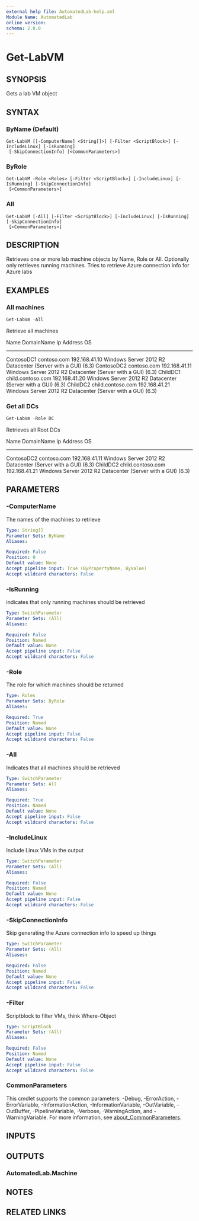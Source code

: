 ```yaml
---
external help file: AutomatedLab-help.xml
Module Name: AutomatedLab
online version:
schema: 2.0.0
---
```


# Get-LabVM

## SYNOPSIS
Gets a lab VM object

## SYNTAX

### ByName (Default)
```
Get-LabVM [[-ComputerName] <String[]>] [-Filter <ScriptBlock>] [-IncludeLinux] [-IsRunning]
 [-SkipConnectionInfo] [<CommonParameters>]
```

### ByRole
```
Get-LabVM -Role <Roles> [-Filter <ScriptBlock>] [-IncludeLinux] [-IsRunning] [-SkipConnectionInfo]
 [<CommonParameters>]
```

### All
```
Get-LabVM [-All] [-Filter <ScriptBlock>] [-IncludeLinux] [-IsRunning] [-SkipConnectionInfo]
 [<CommonParameters>]
```

## DESCRIPTION
Retrieves one or more lab machine objects by Name, Role or All.
Optionally only retrieves running machines.
Tries to retrieve Azure connection info for Azure labs

## EXAMPLES

### All machines
```powershell
Get-LabVm -All
```

Retrieve all machines

Name       DomainName        Ip Address    OS
----       ----------        ----------    --
ContosoDC1 contoso.com       192.168.41.10 Windows Server 2012 R2 Datacenter (Server with a GUI) (6.3)
ContosoDC2 contoso.com       192.168.41.11 Windows Server 2012 R2 Datacenter (Server with a GUI) (6.3)
ChildDC1   child.contoso.com 192.168.41.20 Windows Server 2012 R2 Datacenter (Server with a GUI) (6.3)
ChildDC2   child.contoso.com 192.168.41.21 Windows Server 2012 R2 Datacenter (Server with a GUI) (6.3)

### Get all DCs
```powershell
Get-LabVm -Role DC
```

Retrieves all Root DCs

Name       DomainName        Ip Address    OS
----       ----------        ----------    --
ContosoDC2 contoso.com       192.168.41.11 Windows Server 2012 R2 Datacenter (Server with a GUI) (6.3)
ChildDC2   child.contoso.com 192.168.41.21 Windows Server 2012 R2 Datacenter (Server with a GUI) (6.3)

## PARAMETERS

### -ComputerName
The names of the machines to retrieve

```yaml
Type: String[]
Parameter Sets: ByName
Aliases:

Required: False
Position: 0
Default value: None
Accept pipeline input: True (ByPropertyName, ByValue)
Accept wildcard characters: False
```

### -IsRunning
indicates that only running machines should be retrieved

```yaml
Type: SwitchParameter
Parameter Sets: (All)
Aliases:

Required: False
Position: Named
Default value: None
Accept pipeline input: False
Accept wildcard characters: False
```

### -Role
The role for which machines should be returned

```yaml
Type: Roles
Parameter Sets: ByRole
Aliases:

Required: True
Position: Named
Default value: None
Accept pipeline input: False
Accept wildcard characters: False
```

### -All
Indicates that all machines should be retrieved

```yaml
Type: SwitchParameter
Parameter Sets: All
Aliases:

Required: True
Position: Named
Default value: None
Accept pipeline input: False
Accept wildcard characters: False
```

### -IncludeLinux
Include Linux VMs in the output

```yaml
Type: SwitchParameter
Parameter Sets: (All)
Aliases:

Required: False
Position: Named
Default value: None
Accept pipeline input: False
Accept wildcard characters: False
```

### -SkipConnectionInfo
Skip generating the Azure connection info to speed up things

```yaml
Type: SwitchParameter
Parameter Sets: (All)
Aliases:

Required: False
Position: Named
Default value: None
Accept pipeline input: False
Accept wildcard characters: False
```

### -Filter
Scriptblock to filter VMs, think Where-Object

```yaml
Type: ScriptBlock
Parameter Sets: (All)
Aliases:

Required: False
Position: Named
Default value: None
Accept pipeline input: False
Accept wildcard characters: False
```

### CommonParameters
This cmdlet supports the common parameters: -Debug, -ErrorAction, -ErrorVariable, -InformationAction, -InformationVariable, -OutVariable, -OutBuffer, -PipelineVariable, -Verbose, -WarningAction, and -WarningVariable. For more information, see [about_CommonParameters](http://go.microsoft.com/fwlink/?LinkID=113216).

## INPUTS

## OUTPUTS

### AutomatedLab.Machine
## NOTES

## RELATED LINKS
